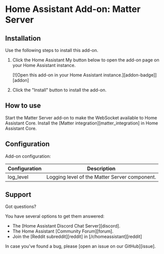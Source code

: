 # Home Assistant Add-on: Matter Server

## Installation

Use the following steps to install this add-on.

1. Click the Home Assistant My button below to open the add-on page on your
   Home Assistant instance.

   [![Open this add-on in your Home Assistant instance.][addon-badge]][addon]

1. Click the "Install" button to install the add-on.

## How to use

Start the Matter Server add-on to make the WebSocket available to Home
Assistant Core. Install the [Matter integration][matter_integration]
in Home Assistant Core.

## Configuration

Add-on configuration:

| Configuration      | Description                                                 |
|--------------------|-------------------------------------------------------------|
| log_level          | Logging level of the Matter Server component.               |

## Support

Got questions?

You have several options to get them answered:

- The [Home Assistant Discord Chat Server][discord].
- The Home Assistant [Community Forum][forum].
- Join the [Reddit subreddit][reddit] in [/r/homeassistant][reddit]

In case you've found a bug, please [open an issue on our GitHub][issue].